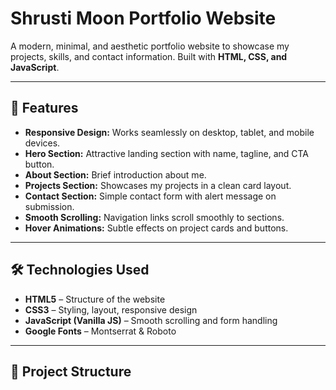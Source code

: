 # Shrusti Moon Portfolio Website

A modern, minimal, and aesthetic portfolio website to showcase my projects, skills, and contact information. Built with **HTML, CSS, and JavaScript**.

---

## 🌟 Features

- **Responsive Design:** Works seamlessly on desktop, tablet, and mobile devices.
- **Hero Section:** Attractive landing section with name, tagline, and CTA button.
- **About Section:** Brief introduction about me.
- **Projects Section:** Showcases my projects in a clean card layout.
- **Contact Section:** Simple contact form with alert message on submission.
- **Smooth Scrolling:** Navigation links scroll smoothly to sections.
- **Hover Animations:** Subtle effects on project cards and buttons.

---

## 🛠 Technologies Used

- **HTML5** – Structure of the website  
- **CSS3** – Styling, layout, responsive design  
- **JavaScript (Vanilla JS)** – Smooth scrolling and form handling  
- **Google Fonts** – Montserrat & Roboto  

---

## 📂 Project Structure

